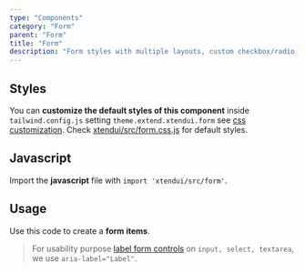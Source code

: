```yaml
---
type: "Components"
category: "Form"
parent: "Form"
title: "Form"
description: "Form styles with multiple layouts, custom checkbox/radio, javascript validation, and more."
---
```


## Styles

You can **customize the default styles of this component** inside `tailwind.config.js` setting `theme.extend.xtendui.form` see [css customization](/components/css#customization). Check [xtendui/src/form.css.js](https://github.com/xtendui/xtendui/blob/beta/src/form.css.js) for default styles.

## Javascript

Import the **javascript** file with `import 'xtendui/src/form'`.


## Usage

Use this code to create a **form items**.

> For usability purpose [label form controls](https://www.w3.org/WAI/tutorials/forms/labels/) on `input, select, textarea`, we use `aria-label="Label"`.

<demo>
  <demoinline src="demos/components/form/usage">
  </demoinline>
</demo>
